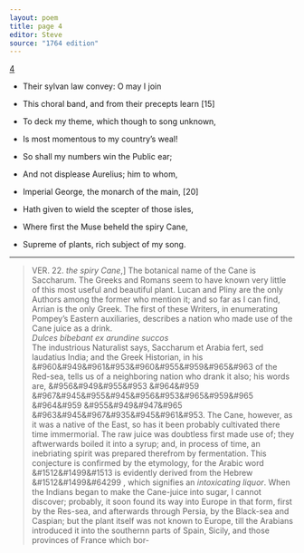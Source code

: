 ```yaml
---
layout: poem
title: page 4
editor: Steve
source: "1764 edition"
---
```


[4]()

- Their sylvan law convey: O may I join 
- This choral band, and from their precepts learn \[15]
- To deck my theme, which though to song unknown,
- Is most momentous to my country’s weal!

- So shall my numbers win the Public ear;
- And not displease Aurelius; him to whom,
- Imperial George, the monarch of the main, \[20]
- Hath given to wield the scepter of those isles,
- Where first the Muse beheld the spiry Cane,
- Supreme of plants, rich subject of my song.

---

> VER. 22. *the spiry Cane*,\] The botanical name of the Cane is Saccharum. The Greeks and Romans seem to have known very little of this most useful and beautiful plant. Lucan and Pliny are the only Authors among the former who mention it; and so far as I can find, Arrian is the only Greek. The first of these Writers, in enumerating Pompey’s Eastern auxiliaries, describes a nation who made use of the Cane juice as a drink.  
     *Dulces bibebant ex arundine succos*  
The industrious Naturalist says, Saccharum et Arabia fert, sed laudatius India; and the Greek Historian, in his &#960&#949&#961&#953&#960&#955&#959&#965&#963 of the Red-sea, tells us of a neighboring nation who drank it also; his words are, &#956&#949&#955&#953 &#964&#959 &#967&#945&#955&#945&#956&#953&#965&#959&#965 &#964&#959 &#955&#949&#947&#965 &#963&#945&#967&#935&#945&#961&#953. The Cane, however, as it was a native of the East, so has it been probably cultivated there time immermorial. The raw juice was doubtless first made use of; they aftwerwards boiled it into a syrup; and, in process of time, an inebriating spirit was prepared therefrom by fermentation. This conjecture is confirmed by the etymology, for the Arabic word &#1512&#1499&#1513 is evidently derived from the Hebrew &#1512&#1499&#64299 , which signifies an *intoxicating liquor*. When the Indians began to make the Cane-juice into sugar, I cannot discover; probably, it soon found its way into Europe in that form, first by the Res-sea, and afterwards through Persia, by the Black-sea and Caspian; but the plant itself was not known to Europe, till the Arabians introduced it into the southernn parts of Spain, Sicily, and those provinces of France which bor-  